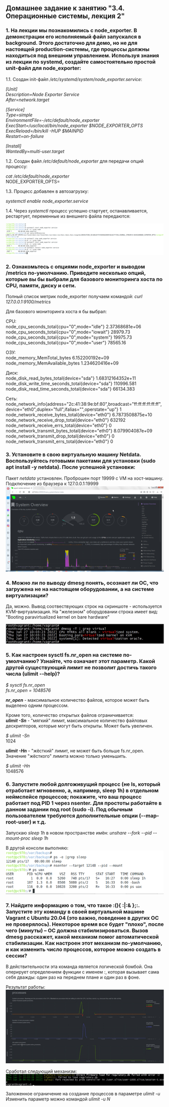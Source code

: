 ## Домашнее задание к занятию "3.4. Операционные системы, лекция 2"  

### 1. На лекции мы познакомились с node_exporter. В демонстрации его исполняемый файл запускался в background. Этого достаточно для демо, но не для настоящей production-системы, где процессы должны находиться под внешним управлением. Используя знания из лекции по systemd, создайте самостоятельно простой unit-файл для node_exporter:  


1.1. Создан init-файл *_/etc/systemd/system/node_exporter.service_*:  

*_[Unit]_*  
*_Description=Node Exporter Service_*  
*_After=network.target_*  

*_[Service]_*  
*_Type=simple_*  
*_EnvironmentFile=-/etc/default/node_exporter_*  
*_ExecStart=/usr/local/bin/node_exporter $NODE_EXPORTER_OPTS_*  
*_ExecReload=/bin/kill -HUP $MAINPID_*  
*_Restart=on-failure_*  

*_[Install]_*  
*_WantedBy=multi-user.target_*  


1.2. Создан файл *_/etc/default/node_exporter_*  для передачи опций процессу:  

*_cat /etc/default/node_exporter_*  
NODE_EXPORTER_OPTS=  


1.3. Процесс добавлен в автозагрузку:  

*_systemctl enable node_exporter.service_*

1.4. Через *_systemctl_* процесс успешно стартует, останавливается, рестартует, переменные из внешнего файла передаются:  

![node_exporter](node_exporter.png)


### 2. Ознакомьтесь с опциями node_exporter и выводом /metrics по-умолчанию. Приведите несколько опций, которые вы бы выбрали для базового мониторинга хоста по CPU, памяти, диску и сети.  

Полный список метрик node_exporter получаем командой: *_curl 127.0.0.1:9100/metrics_*  

Для базового мониторинга хоста я бы выбрал:  

CPU:  
node_cpu_seconds_total{cpu="0",mode="idle"} 2.37368681e+06  
node_cpu_seconds_total{cpu="0",mode="iowait"} 28979.73  
node_cpu_seconds_total{cpu="0",mode="system"} 19975.73  
node_cpu_seconds_total{cpu="0",mode="user"} 78565.16  

ОЗУ:  
node_memory_MemTotal_bytes 6.152200192e+09  
node_memory_MemAvailable_bytes 1.234620416e+09  

Диск:  
node_disk_read_bytes_total{device="sda"} 1.68312164352e+11  
node_disk_write_time_seconds_total{device="sda"} 110996.581  
node_disk_read_time_seconds_total{device="sda"} 66134.383  

Сеть:  
node_network_info{address="2c:41:38:9e:bf:80",broadcast="ff:ff:ff:ff:ff:ff",device="eth0",duplex="full",ifalias="",operstate="up"} 1  
node_network_receive_bytes_total{device="eth0"} 6.7873508875e+10  
node_network_receive_drop_total{device="eth0"} 632192  
node_network_receive_errs_total{device="eth0"} 0  
node_network_transmit_bytes_total{device="eth0"} 8.079904087e+09  
node_network_transmit_drop_total{device="eth0"} 0  
node_network_transmit_errs_total{device="eth0"} 0  

### 3. Установите в свою виртуальную машину Netdata. Воспользуйтесь готовыми пакетами для установки (sudo apt install -y netdata). После успешной установки:  

Пакет *_netdata_* установлен. Проброшен порт 19999 с VM на хост-машину.  
Подключение из браузера к 127.0.0.1:19999  
![netdata](netdata.jpg)


### 4. Можно ли по выводу dmesg понять, осознает ли ОС, что загружена не на настоящем оборудовании, а на системе виртуализации?  

Да, можно. Вывод соотвествующих строк на скриншоте - используется KVM-виртуализация. На "железном" оборудовании строка имеет вид: "Booting paravirtualized kernel on bare hardware"  
  
![virtualized](virtualized.jpg)  


### 5. Как настроен sysctl fs.nr_open на системе по-умолчанию? Узнайте, что означает этот параметр. Какой другой существующий лимит не позволит достичь такого числа (ulimit --help)?  
  
*_$ sysctl fs.nr_open_*  
*_fs.nr_open = 1048576_*  

**_nr\_open_** - максимальное количество файлов, которое может быть выделено одним процессом.  

Кроме того, количество открытых файлов ограничивается:  
**_ulimit -Sn_** - "мягкий" лимит, максимальное количество файловых дескрипторов, которые могут быть открыты. Может быть увеличен.  
  
*_$ ulimit -Sn_*  
1024  

**_ulimit -Hn_** - "жёсткий" лимит, не может быть больше fs.nr_open. Значение "жёсткого" лимита можно только уменьшить.  

*_$ ulimit -Hn_*  
1048576  

### 6. Запустите любой долгоживущий процесс (не ls, который отработает мгновенно, а, например, sleep 1h) в отдельном неймспейсе процессов; покажите, что ваш процесс работает под PID 1 через nsenter. Для простоты работайте в данном задании под root (sudo -i). Под обычным пользователем требуются дополнительные опции (--map-root-user) и т.д.  

Запускаю *_sleep 1h_* в новом пространстве имён: *_unshare --fork --pid --mount-proc sleep 1h_*  

В другой консоли выполняю:  
![nsenter](nsenter.png)  

### 7. Найдите информацию о том, что такое :(){ :|:& };:. Запустите эту команду в своей виртуальной машине Vagrant с Ubuntu 20.04 (это важно, поведение в других ОС не проверялось). Некоторое время все будет "плохо", после чего (минуты) – ОС должна стабилизироваться. Вызов dmesg расскажет, какой механизм помог автоматической стабилизации. Как настроен этот механизм по-умолчанию, и как изменить число процессов, которое можно создать в сессии?  

В действительности эта команда является логической бомбой. Она оперирует определением функции с именем *_:_*, которая вызывает сама себя дважды: один раз на переднем плане и один раз в фоне.  

Результат работы:  
![processes](processes.jpg)  

Сработал следующий механизм:  
![fork_rejected](fork_rejected.jpg)

Заложенное ограничение на создание процессов в параметре *_ulimit -u_*  
Изменить параметр можно командой *_ulimit -u N_*  